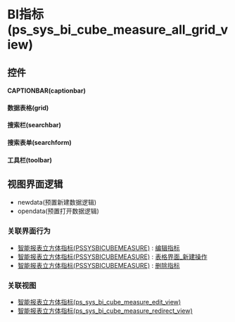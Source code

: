 # BI指标(ps_sys_bi_cube_measure_all_grid_view)  <!-- {docsify-ignore-all} -->



## 控件
#### CAPTIONBAR(captionbar)
#### 数据表格(grid)
#### 搜索栏(searchbar)
#### 搜索表单(searchform)
#### 工具栏(toolbar)

## 视图界面逻辑
  * newdata(预置新建数据逻辑)
  * opendata(预置打开数据逻辑)


### 关联界面行为
  * [智能报表立方体指标(PSSYSBICUBEMEASURE)](module/extension/PSSysBICubeMeasure) : [编辑指标](module/extension/PSSysBICubeMeasure#界面行为)
  * [智能报表立方体指标(PSSYSBICUBEMEASURE)](module/extension/PSSysBICubeMeasure) : [表格界面_新建操作](module/extension/PSSysBICubeMeasure#界面行为)
  * [智能报表立方体指标(PSSYSBICUBEMEASURE)](module/extension/PSSysBICubeMeasure) : [删除指标](module/extension/PSSysBICubeMeasure#界面行为)

### 关联视图
  * [智能报表立方体指标(ps_sys_bi_cube_measure_edit_view)](app/view/ps_sys_bi_cube_measure_edit_view)
  * [智能报表立方体指标(ps_sys_bi_cube_measure_redirect_view)](app/view/ps_sys_bi_cube_measure_redirect_view)

<script>
 const { createApp } = Vue
  createApp({
    data() {
      return {

      }
    }
  }).use(ElementPlus).mount('#app')
</script>